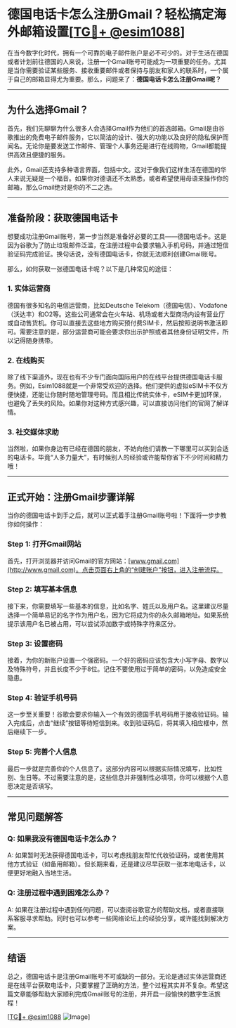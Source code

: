 # 德国电话卡怎么注册Gmail？轻松搞定海外邮箱设置[[TG💪+ @esim1088](https://t.me/s/esim1088)]

在当今数字化时代，拥有一个可靠的电子邮件账户是必不可少的。对于生活在德国或者计划前往德国的人来说，注册一个Gmail账号可能成为一项重要的任务。尤其是当你需要验证某些服务、接收重要邮件或者保持与朋友和家人的联系时，一个属于自己的邮箱显得尤为重要。那么，问题来了：**德国电话卡怎么注册Gmail呢？**

---

## **为什么选择Gmail？**

首先，我们先聊聊为什么很多人会选择Gmail作为他们的首选邮箱。Gmail是由谷歌推出的免费电子邮件服务，它以简洁的设计、强大的功能以及良好的隐私保护而闻名。无论你是要发送工作邮件、管理个人事务还是进行在线购物，Gmail都能提供高效且便捷的服务。

此外，Gmail还支持多种语言界面，包括中文。这对于像我们这样生活在德国的华人来说无疑是一个福音。如果你对德语还不太熟悉，或者希望使用母语来操作你的邮箱，那么Gmail绝对是你的不二之选。

---

## **准备阶段：获取德国电话卡**

想要成功注册Gmail账号，第一步当然是准备好必要的工具——德国电话卡。这是因为谷歌为了防止垃圾邮件泛滥，在注册过程中会要求输入手机号码，并通过短信验证码完成验证。换句话说，没有德国电话卡，你就无法顺利创建Gmail账号。

那么，如何获取一张德国电话卡呢？以下是几种常见的途径：

### **1. 实体运营商**

德国有很多知名的电信运营商，比如Deutsche Telekom（德国电信）、Vodafone（沃达丰）和O2等。这些公司通常会在火车站、机场或者大型商场内设有营业厅或自动售货机。你可以直接去这些地方购买预付费SIM卡，然后按照说明书激活即可。需要注意的是，部分运营商可能会要求你出示护照或者其他身份证明文件，所以记得随身携带。

### **2. 在线购买**

除了线下渠道外，现在也有不少专门面向国际用户的在线平台提供德国电话卡服务。例如，Esim1088就是一个非常受欢迎的选择。他们提供的虚拟eSIM卡不仅方便快捷，还能让你随时随地管理号码。而且相比传统实体卡，eSIM卡更加环保，也避免了丢失的风险。如果你对这种方式感兴趣，可以直接访问他们的官网了解详情。

### **3. 社交媒体求助**

当然啦，如果你身边有已经在德国的朋友，不妨向他们请教一下哪里可以买到合适的电话卡。毕竟“人多力量大”，有时候别人的经验或许能帮你省下不少时间和精力哦！

---

## **正式开始：注册Gmail步骤详解**

当你的德国电话卡到手之后，就可以正式着手注册Gmail账号啦！下面将一步步教你如何操作：

### **Step 1: 打开Gmail网站**

首先，打开浏览器并访问Gmail的官方网站：[www.gmail.com](http://www.gmail.com)。点击页面右上角的“创建账户”按钮，进入注册流程。

### **Step 2: 填写基本信息**

接下来，你需要填写一些基本的信息，比如名字、姓氏以及用户名。这里建议尽量选择一个简单易记的名字作为用户名，因为它将成为你的永久邮箱地址。如果系统提示该用户名已被占用，可以尝试添加数字或特殊字符来区分。

### **Step 3: 设置密码**

接着，为你的新账户设置一个强密码。一个好的密码应该包含大小写字母、数字以及特殊符号，并且长度不少于8位。记住不要使用过于简单的密码，以免造成安全隐患。

### **Step 4: 验证手机号码**

这一步至关重要！谷歌会要求你输入一个有效的德国手机号码用于接收验证码。输入完成后，点击“继续”按钮等待短信到来。收到验证码后，将其填入相应框中，然后继续下一步。

### **Step 5: 完善个人信息**

最后一步就是完善你的个人信息了。这部分内容可以根据实际情况填写，比如性别、生日等。不过需要注意的是，这些信息并非强制性必填项，你可以根据个人意愿决定是否填写。

---

## **常见问题解答**

### **Q: 如果我没有德国电话卡怎么办？**
A: 如果暂时无法获得德国电话卡，可以考虑找朋友帮忙代收验证码，或者使用其他方式验证（如备用邮箱）。但长期来看，还是建议尽早获取一张本地电话卡，以便更好地融入当地生活。

### **Q: 注册过程中遇到困难怎么办？**
A: 如果在注册过程中遇到任何问题，可以查阅谷歌官方的帮助文档，或者直接联系客服寻求帮助。同时也可以参考一些网络论坛上的经验分享，或许能找到解决方案。

---

## **结语**

总之，德国电话卡是注册Gmail账号不可或缺的一部分。无论是通过实体运营商还是在线平台获取电话卡，只要掌握了正确的方法，整个过程其实并不复杂。希望这篇文章能够帮助大家顺利完成Gmail账号的注册，并开启一段愉快的数字生活旅程！

[[TG💪+ @esim1088](https://t.me/s/esim1088) ![Image](https://i.postimg.cc/4NQfJmqS/Snipaste-2025-05-13-00-14-12.png)]